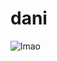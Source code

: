 # dani

![lmao](https://media.discordapp.net/attachments/941652733503631360/1017048489793961994/lmao.gif)
